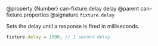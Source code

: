 @property {Number} can-fixture.delay delay
@parent can-fixture.properties
@signature `fixture.delay`

Sets the delay until a response is fired in milliseconds.

```js
fixture.delay = 1000; // 1 second delay
```
